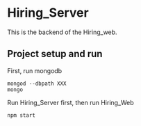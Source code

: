 # Hiring_Server

This is the backend of the Hiring_web.

## Project setup and run
First, run mongodb
```
mongod --dbpath XXX
mongo
```
Run Hiring_Server first, then run Hiring_Web
```
npm start
```
